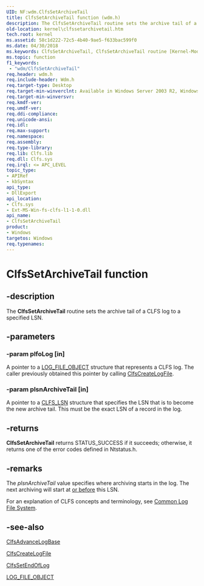 ```yaml
---
UID: NF:wdm.ClfsSetArchiveTail
title: ClfsSetArchiveTail function (wdm.h)
description: The ClfsSetArchiveTail routine sets the archive tail of a CLFS log to a specified LSN.
old-location: kernel\clfssetarchivetail.htm
tech.root: kernel
ms.assetid: 58c1d222-72c5-4b40-9ae5-f633bac599f0
ms.date: 04/30/2018
ms.keywords: ClfsSetArchiveTail, ClfsSetArchiveTail routine [Kernel-Mode Driver Architecture], Clfs_f5685e7e-3098-461d-aff1-807011c36526.xml, kernel.clfssetarchivetail, wdm/ClfsSetArchiveTail
ms.topic: function
f1_keywords:
 - "wdm/ClfsSetArchiveTail"
req.header: wdm.h
req.include-header: Wdm.h
req.target-type: Desktop
req.target-min-winverclnt: Available in Windows Server 2003 R2, Windows Vista, and later versions of Windows.
req.target-min-winversvr: 
req.kmdf-ver: 
req.umdf-ver: 
req.ddi-compliance: 
req.unicode-ansi: 
req.idl: 
req.max-support: 
req.namespace: 
req.assembly: 
req.type-library: 
req.lib: Clfs.lib
req.dll: Clfs.sys
req.irql: <= APC_LEVEL
topic_type:
- APIRef
- kbSyntax
api_type:
- DllExport
api_location:
- Clfs.sys
- Ext-MS-Win-fs-clfs-l1-1-0.dll
api_name:
- ClfsSetArchiveTail
product:
- Windows
targetos: Windows
req.typenames: 
---
```


# ClfsSetArchiveTail function


## -description


The <b>ClfsSetArchiveTail</b> routine sets the archive tail of a CLFS log to a specified LSN.


## -parameters




### -param plfoLog [in]

A pointer to a <a href="https://docs.microsoft.com/windows-hardware/drivers/ddi/content/wdm/ns-wdm-_file_object">LOG_FILE_OBJECT</a> structure that represents a CLFS log. The caller previously obtained this pointer by calling <a href="https://docs.microsoft.com/windows-hardware/drivers/ddi/content/wdm/nf-wdm-clfscreatelogfile">ClfsCreateLogFile</a>.


### -param plsnArchiveTail [in]

A pointer to a <a href="https://docs.microsoft.com/windows-hardware/drivers/ddi/content/wdm/ns-wdm-_cls_lsn">CLFS_LSN</a> structure that specifies the LSN that is to become the new archive tail. This must be the exact LSN of a record in the log.


## -returns



<b>ClfsSetArchiveTail</b> returns STATUS_SUCCESS if it succeeds; otherwise, it returns one of the error codes defined in Ntstatus.h.




## -remarks



The <i>plsnArchiveTail</i> value specifies where archiving starts in the log. The next archiving will start at <u>or before</u> this LSN.

For an explanation of CLFS concepts and terminology, see <a href="https://docs.microsoft.com/windows-hardware/drivers/kernel/using-common-log-file-system">Common Log File System</a>. 




## -see-also




<a href="https://docs.microsoft.com/windows-hardware/drivers/ddi/content/wdm/nf-wdm-clfsadvancelogbase">ClfsAdvanceLogBase</a>



<a href="https://docs.microsoft.com/windows-hardware/drivers/ddi/content/wdm/nf-wdm-clfscreatelogfile">ClfsCreateLogFile</a>



<a href="https://docs.microsoft.com/windows-hardware/drivers/ddi/content/wdm/nf-wdm-clfssetendoflog">ClfsSetEndOfLog </a>



<a href="https://docs.microsoft.com/windows-hardware/drivers/ddi/content/wdm/ns-wdm-_file_object">LOG_FILE_OBJECT</a>
 

 

